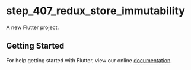 # step_407_redux_store_immutability

A new Flutter project.

## Getting Started

For help getting started with Flutter, view our online
[documentation](https://flutter.io/).
